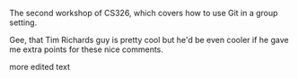 
The second workshop of CS326, which covers how to use Git in a group setting.

Gee, that Tim Richards guy is pretty cool but he'd be even cooler if he gave me extra points for these nice comments.

more edited text
